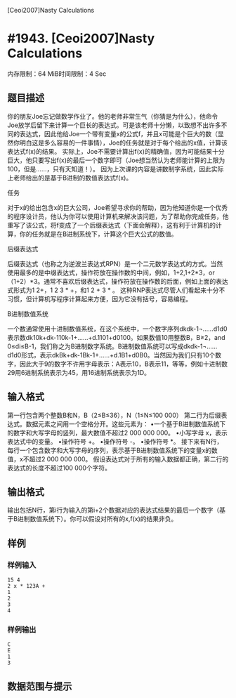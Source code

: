 [Ceoi2007]Nasty Calculations

# #1943. [Ceoi2007]Nasty Calculations

内存限制：64 MiB时间限制：4 Sec

## 题目描述

你的朋友Joe忘记做数学作业了。他的老师非常生气（你猜是为什么），他命令Joe放学后留下来计算一个巨长的表达式。可是该老师十分懒，以致想不出许多不同的表达式，因此他给Joe一个带有变量x的公式f，并且x可能是个巨大的数（显然你明白这是多么容易的一件事情），Joe的任务就是对于每个给出的x值，计算该表达式f(x)的结果。
实际上，Joe不需要计算出f(x)的精确值，因为可能结果十分巨大，他只要写出f(x)的最后一个数字即可（Joe想当然认为老师能计算的上限为100，但是……，只有天知道！）。
因为上次课的内容是讲数制字系统，因此实际上老师给出的是基于B进制的数值表达式f(x)。

任务

对于x的给出包含x的巨大公司，Joe希望寻求你的帮助，因为他知道你是一个优秀的程序设计员，他认为你可以使用计算机来解决该问题，为了帮助你完成任务，他重写了该公式，将f变成了一个后缀表达式（下面会解释），这有利于计算机的计算，你的任务就是在B进制系统下，计算这个巨大公式的数值。

后缀表达式

后缀表达式（也称之为逆波兰表达式RPN）是一个二元数学表达式的方式。当然使用最多的是中缀表达式，操作符放在操作数的中间，例如，1+2,1+2*3，or （1+2）*3。通常不喜欢后缀表达式，操作符放在操作数的后面，例如上面的表达式形式为1 2+，1 2 3 * +，和1 2 + 3 * 。
这种RNP表达式尽管人们看起来十分不习惯，但计算机写程序计算起来方便，因为它没有括号，容易编程。

B进制数值系统

一个数通常使用十进制数值系统，在这个系统中，一个数字序列dkdk-1&not;……d1d0表示数dk10k+dk-110k-1+……+d.1101+d0100。如果数值10用整数B，B≥2，and 0≤di≤B-1，我们称之为B进制数字系统。B进制数值系统可以写成dkdk-1&not;……d1d0形式，表示dkBk+dk-1Bk-1+……+d.1B1+d0B0。当然因为我们只有10个数字，因此大于9的数字不许用字母表示：A表示10，B表示11，等等，例如十进制数29用6进制系统表示为45，用16进制系统表示为1D。


## 输入格式


第一行包含两个整数B和N，B（2≤B≤36），N（1≤N≤100 000）
第二行为后缀表达式。数据元素之间用一个空格分开。这些元素为：
&#8226;一个基于B进制数值系统下的数字和大写字母的竖列，最大数值不超过2 000 000 000。
&#8226;小写字母 x，表示表达式中的变量。
&#8226;操作符号 +。
&#8226;操作符号 -。
&#8226;操作符号 *。
接下来有N行，每行一个包含数字和大写字母的序列，表示基于B进制数值系统下的变量x的数值，x不超过2 000 000 000。
假设表达式对于所有的输入数据都正确，第二行的表达式的长度不超过100 000个字符。


## 输出格式


输出包括N行，第i行为输入的第i+2个数据对应的表达式结果的最后一个数字（基于B进制数值系统下）。你可以假设对所有的x,f(x)的结果非负。


## 样例

### 样例输入

    
    
    15 4
    2 x * 123A +
    1
    2
    3
    4
    
    
    

### 样例输出

    
    
    C
    E
    1
    3
    
    

## 数据范围与提示
